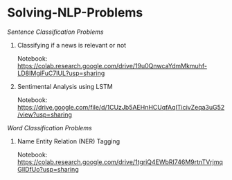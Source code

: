 # Solving-NLP-Problems

*Sentence Classification Problems*
1. Classifying if a news is relevant or not

   Notebook: https://colab.research.google.com/drive/19u0QnwcaYdmMkmuhf-LD8IMgiFuC7IUL?usp=sharing
2. Sentimental Analysis using LSTM

   Notebook: https://drive.google.com/file/d/1CUzJb5AEHnHCUqfAqITicivZeqa3uG52/view?usp=sharing

*Word Classification Problems*
1. Name Entity Relation (NER) Tagging

   Notebook: https://colab.research.google.com/drive/1tgriQ4EWbRI746M9rtnTVrjmqGllDfUo?usp=sharing
